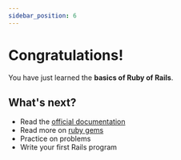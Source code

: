 ```yaml
---
sidebar_position: 6
---
```


# Congratulations!

You have just learned the **basics of Ruby of Rails**.


## What's next?

- Read the [official documentation](https://rubyonrails.org)
- Read more on [ruby gems](https://rubygems.org)
- Practice on problems 
- Write your first Rails program 